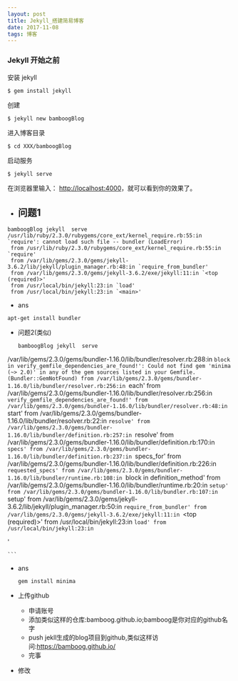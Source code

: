 ```yaml
---
layout: post
title: Jekyll_搭建简易博客
date: 2017-11-08
tags: 博客
---
```


### Jekyll 开始之前
安装 jekyll

```
$ gem install jekyll
```

创建

```
$ jekyll new bamboogBlog
```

进入博客目录

```
$ cd XXX/bamboogBlog
```

启动服务

```
$ jekyll serve
```

在浏览器里输入： [http://localhost:4000](http://localhost:4000)，就可以看到你的效果了。




- 问题1
  -
```
bamboogBlog jekyll  serve
/usr/lib/ruby/2.3.0/rubygems/core_ext/kernel_require.rb:55:in `require': cannot load such file -- bundler (LoadError)
 from /usr/lib/ruby/2.3.0/rubygems/core_ext/kernel_require.rb:55:in `require'
 from /var/lib/gems/2.3.0/gems/jekyll-3.6.2/lib/jekyll/plugin_manager.rb:48:in `require_from_bundler'
 from /var/lib/gems/2.3.0/gems/jekyll-3.6.2/exe/jekyll:11:in `<top (required)>'
 from /usr/local/bin/jekyll:23:in `load'
 from /usr/local/bin/jekyll:23:in `<main>'
```
  - ans
   ```
   apt-get install bundler

   ```

- 问题2(类似)
    ```
    bamboogBlog jekyll  serve
/var/lib/gems/2.3.0/gems/bundler-1.16.0/lib/bundler/resolver.rb:288:in `block in verify_gemfile_dependencies_are_found!': Could not find gem 'minima (~> 2.0)' in any of the gem sources listed in your Gemfile. (Bundler::GemNotFound)
 from /var/lib/gems/2.3.0/gems/bundler-1.16.0/lib/bundler/resolver.rb:256:in `each'
 from /var/lib/gems/2.3.0/gems/bundler-1.16.0/lib/bundler/resolver.rb:256:in `verify_gemfile_dependencies_are_found!'
 from /var/lib/gems/2.3.0/gems/bundler-1.16.0/lib/bundler/resolver.rb:48:in `start'
 from /var/lib/gems/2.3.0/gems/bundler-1.16.0/lib/bundler/resolver.rb:22:in `resolve'
 from /var/lib/gems/2.3.0/gems/bundler-1.16.0/lib/bundler/definition.rb:257:in `resolve'
 from /var/lib/gems/2.3.0/gems/bundler-1.16.0/lib/bundler/definition.rb:170:in `specs'
 from /var/lib/gems/2.3.0/gems/bundler-1.16.0/lib/bundler/definition.rb:237:in `specs_for'
 from /var/lib/gems/2.3.0/gems/bundler-1.16.0/lib/bundler/definition.rb:226:in `requested_specs'
 from /var/lib/gems/2.3.0/gems/bundler-1.16.0/lib/bundler/runtime.rb:108:in `block in definition_method'
 from /var/lib/gems/2.3.0/gems/bundler-1.16.0/lib/bundler/runtime.rb:20:in `setup'
 from /var/lib/gems/2.3.0/gems/bundler-1.16.0/lib/bundler.rb:107:in `setup'
 from /var/lib/gems/2.3.0/gems/jekyll-3.6.2/lib/jekyll/plugin_manager.rb:50:in `require_from_bundler'
 from /var/lib/gems/2.3.0/gems/jekyll-3.6.2/exe/jekyll:11:in `<top (required)>'
 from /usr/local/bin/jekyll:23:in `load'
 from /usr/local/bin/jekyll:23:in `<main>'

    ```
  - ans
    ```
    gem install minima
    ```

- 上传github
  - 申请账号
  - 添加类似这样的仓库:bamboog.github.io;bamboog是你对应的github名字
  - push jekll生成的blog项目到github,类似这样访问:https://bamboog.github.io/
  - 完事
- 修改
